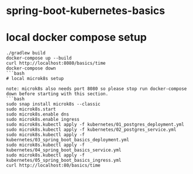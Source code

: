 # spring-boot-kubernetes-basics

# local docker compose setup
```
./gradlew build
docker-compose up --build
curl http://localhost:8080/basics/time
docker-compose down
```bash
# local microk8s setup

note: microk8s also needs port 8080 so please stop run docker-compose down before starting with this section.
```bash
sudo snap install microk8s --classic
sudo microk8s.start
sudo microk8s.enable dns
sudo microk8s.enable ingress
sudo microk8s.kubectl apply -f kubernetes/01_postgres_deployment.yml
sudo microk8s.kubectl apply -f kubernetes/02_postgres_service.yml
sudo microk8s.kubectl apply -f kubernetes/03_spring_boot_basics_deployment.yml
sudo microk8s.kubectl apply -f kubernetes/04_spring_boot_basics_service.yml
sudo microk8s.kubectl apply -f kubernetes/05_spring_boot_basics_ingress.yml
curl http://localhost:80/basics/time
```

